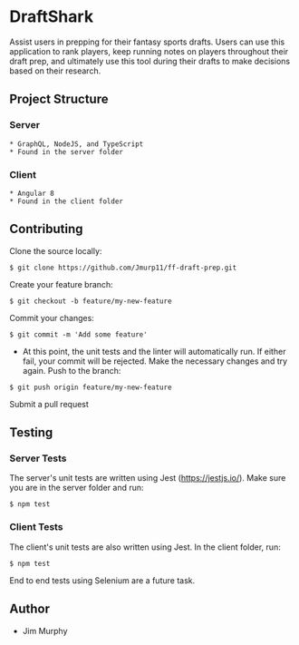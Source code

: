 # DraftShark
Assist users in prepping for their fantasy sports drafts.  Users can use this application to rank players, keep running notes on players throughout their draft prep, and ultimately use this tool during their drafts to make decisions based on their research.

## Project Structure

### Server
    * GraphQL, NodeJS, and TypeScript
    * Found in the server folder

### Client
    * Angular 8
    * Found in the client folder

## Contributing

Clone the source locally:
```
$ git clone https://github.com/Jmurp11/ff-draft-prep.git
```

Create your feature branch:
```
$ git checkout -b feature/my-new-feature
```
Commit your changes:
```
$ git commit -m 'Add some feature'
```
   *  At this point, the unit tests and the linter will automatically run.  If either fail, your commit
      will be rejected.  Make the necessary changes and try again.
Push to the branch:
```
$ git push origin feature/my-new-feature
```
Submit a pull request

## Testing

### Server Tests
The server's unit tests are written using Jest (https://jestjs.io/).  Make sure you are in the server folder and run:

```
$ npm test
```

### Client Tests
The client's unit tests are also written using Jest.  In the client folder, run:
```
$ npm test
```

End to end tests using Selenium are a future task.

## Author
* Jim Murphy
